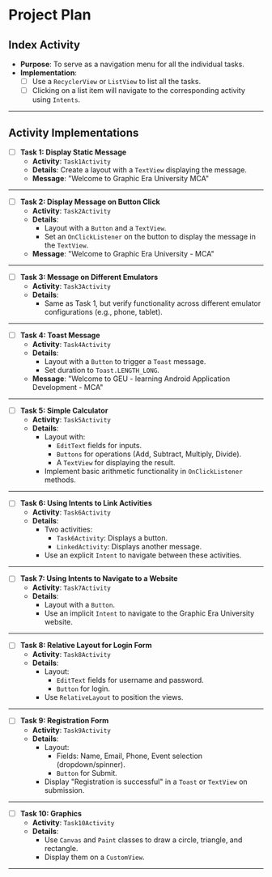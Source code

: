 # Project Plan

## Index Activity
- **Purpose**: To serve as a navigation menu for all the individual tasks.
- **Implementation**:
  - [ ] Use a `RecyclerView` or `ListView` to list all the tasks.
  - [ ] Clicking on a list item will navigate to the corresponding activity using `Intents`.

---

## Activity Implementations

- [ ] **Task 1: Display Static Message**
  - **Activity**: `Task1Activity`
  - **Details**: Create a layout with a `TextView` displaying the message.
  - **Message**: "Welcome to Graphic Era University MCA"

---

- [ ] **Task 2: Display Message on Button Click**
  - **Activity**: `Task2Activity`
  - **Details**:
    - Layout with a `Button` and a `TextView`.
    - Set an `OnClickListener` on the button to display the message in the `TextView`.
  - **Message**: "Welcome to Graphic Era University - MCA"

---

- [ ] **Task 3: Message on Different Emulators**
  - **Activity**: `Task3Activity`
  - **Details**:
    - Same as Task 1, but verify functionality across different emulator configurations (e.g., phone, tablet).

---

- [ ] **Task 4: Toast Message**
  - **Activity**: `Task4Activity`
  - **Details**:
    - Layout with a `Button` to trigger a `Toast` message.
    - Set duration to `Toast.LENGTH_LONG`.
  - **Message**: "Welcome to GEU - learning Android Application Development - MCA"

---

- [ ] **Task 5: Simple Calculator**
  - **Activity**: `Task5Activity`
  - **Details**:
    - Layout with:
      - `EditText` fields for inputs.
      - `Buttons` for operations (Add, Subtract, Multiply, Divide).
      - A `TextView` for displaying the result.
    - Implement basic arithmetic functionality in `OnClickListener` methods.

---

- [ ] **Task 6: Using Intents to Link Activities**
  - **Activity**: `Task6Activity`
  - **Details**:
    - Two activities:
      - `Task6Activity`: Displays a button.
      - `LinkedActivity`: Displays another message.
    - Use an explicit `Intent` to navigate between these activities.

---

- [ ] **Task 7: Using Intents to Navigate to a Website**
  - **Activity**: `Task7Activity`
  - **Details**:
    - Layout with a `Button`.
    - Use an implicit `Intent` to navigate to the Graphic Era University website.

---

- [ ] **Task 8: Relative Layout for Login Form**
  - **Activity**: `Task8Activity`
  - **Details**:
    - Layout:
      - `EditText` fields for username and password.
      - `Button` for login.
    - Use `RelativeLayout` to position the views.

---

- [ ] **Task 9: Registration Form**
  - **Activity**: `Task9Activity`
  - **Details**:
    - Layout:
      - Fields: Name, Email, Phone, Event selection (dropdown/spinner).
      - `Button` for Submit.
    - Display "Registration is successful" in a `Toast` or `TextView` on submission.

---

- [ ] **Task 10: Graphics**
  - **Activity**: `Task10Activity`
  - **Details**:
    - Use `Canvas` and `Paint` classes to draw a circle, triangle, and rectangle.
    - Display them on a `CustomView`.

---
